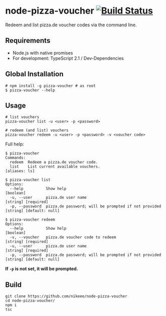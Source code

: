 # node-pizza-voucher [![Build Status](https://travis-ci.org/nikeee/node-pizza-voucher.svg?branch=master)](https://travis-ci.org/nikeee/node-pizza-voucher)
Redeem and list pizza.de voucher codes via the command line.

## Requirements
- Node.js with native promises
- For development: TypeScript 2.1 / Dev-Dependencies

## Global Installation
```Shell
# npm install -g pizza-voucher # as root
$ pizza-voucher --help
```

## Usage
```Shell
# list vouchers
pizza-voucher list -u <user> -p <password>

# redeem (and list) vouchers
pizza-voucher redeem -u <user> -p <password> -v <voucher code>
```

Full help:
```Shell
$ pizza-voucher
Commands:
  redeem  Redeem a pizza.de voucher code.
  list    List current available vouchers.                                        [aliases: ls]

$ pizza-voucher list
Options:
  --help          Show help                                                           [boolean]
  -u, --user      pizza.de user name                                        [string] [required]
  -p, --password  pizza.de password; will be prompted if not provided  [string] [default: null]

$ pizza-voucher redeem
Options:
  --help          Show help                                                          [boolean]
  -v, --voucher   pizza.de voucher code to redeem                          [string] [required]
  -u, --user      pizza.de user name                                       [string] [required]
  -p, --password  pizza.de password; will be prompted if not provided [string] [default: null]
```
**If `-p` is not set, it will be prompted.**

## Build
```Shell
git clone https://github.com/nikeee/node-pizza-voucher
cd node-pizza-voucher/
npm i
tsc
```
